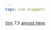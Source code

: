 ```yaml
---
tags: vim snippets
---
```


[Vim](/wiki/Vim) 7.3 [almost here](http://groups.google.com/group/vim_use/browse_thread/thread/62b455367e55050a).
